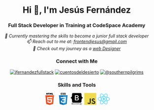 <h1 align="center">Hi 👋, I'm Jesús Fernández</h1>
<h3 align="center">Full Stack Developer in Training at CodeSpace Academy</h3>

<p align="center">
  <em>
    🌱 Currently mastering the skills to become a junior full stack developer <br>
    📫 Reach out to me at: <a href="mailto:frontendjesus@gmail.com">frontendjesus@gmail.com</a><br>
    📄 Check out my journey as a <a href="http://jesusfernandezweb.es/">web Designer</a>
  </em>
</p>

<h3 align="center">Connect with Me</h3>
<p align="center">
<a href="https://linkedin.com/in/jfernandezfullstack" target="blank"><img src="https://raw.githubusercontent.com/rahuldkjain/github-profile-readme-generator/master/src/images/icons/Social/linked-in-alt.svg" alt="jfernandezfullstack" height="30" width="40" /></a>
<a href="https://instagram.com/cuentosdeldesierto" target="blank"><img src="https://raw.githubusercontent.com/rahuldkjain/github-profile-readme-generator/master/src/images/icons/Social/instagram.svg" alt="cuentosdeldesierto" height="30" width="40" /></a>
<a href="https://www.youtube.com/@southernpilgrims" target="blank"><img src="https://raw.githubusercontent.com/rahuldkjain/github-profile-readme-generator/master/src/images/icons/Social/youtube.svg" alt="@southernpilgrims" height="30" width="40" /></a>
</p>

<h3 align="center">Skills and Tools</h3>
<p align="center">
   <img src="https://raw.githubusercontent.com/devicons/devicon/master/icons/html5/html5-original-wordmark.svg" alt="html5" width="40" height="40"/>
  <img src="https://raw.githubusercontent.com/devicons/devicon/master/icons/css3/css3-original-wordmark.svg" alt="css3" width="40" height="40"/>
  <img src="https://raw.githubusercontent.com/devicons/devicon/master/icons/bootstrap/bootstrap-plain-wordmark.svg" alt="bootstrap" width="40" height="40"/>
  <img src="https://raw.githubusercontent.com/devicons/devicon/master/icons/javascript/javascript-original.svg" alt="javascript" width="40" height="40"/>
  <img src="https://raw.githubusercontent.com/devicons/devicon/master/icons/react/react-original.svg" alt="javascript" width="40" height="40"/>
</p>
